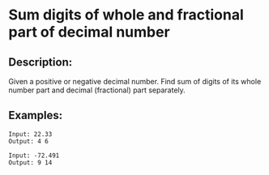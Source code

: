 # Sum digits of whole and fractional part of decimal number

## Description:

Given a positive or negative decimal number. Find sum of digits of its whole number part and decimal (fractional) part separately.

## Examples:

```
Input: 22.33
Output: 4 6
```
```
Input: -72.491
Output: 9 14
```
